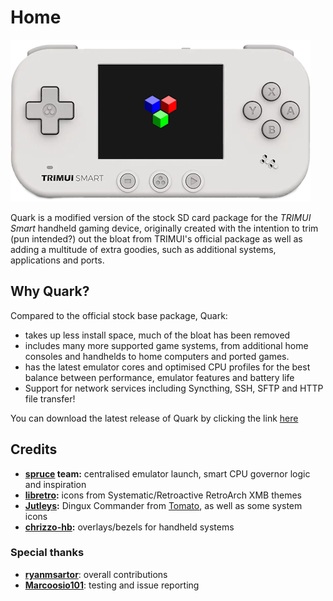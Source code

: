 # Home

![A white TRIMUI Smart with the Quark default boot logo](assets/img/trimui_smart_quark.png)

Quark is a modified version of the stock SD card package for the *TRIMUI Smart* handheld gaming device, originally created with the intention to trim (pun intended?) out the bloat from TRIMUI's official package as well as adding a multitude of extra goodies, such as additional systems, applications and ports.

## Why Quark?

Compared to the official stock base package, Quark:

* takes up less install space, much of the bloat has been removed
* includes many more supported game systems, from additional home consoles and handhelds to home computers and ported games.
* has the latest emulator cores and optimised CPU profiles for the best balance between performance, emulator features and battery life
* Support for network services including Syncthing, SSH, SFTP and HTTP file transfer!

You can download the latest release of Quark by clicking the link [here](https://github.com/cobaltgit/Quark/releases/latest)

## Credits

* **[spruce](https://github.com/spruceUI) team:** centralised emulator launch, smart CPU governor logic and inspiration
* **[libretro](https://www.retroarch.com/):** icons from Systematic/Retroactive RetroArch XMB themes
* **[Jutleys](https://github.com/Jutleys):** Dingux Commander from [Tomato](https://github.com/Jutleys/Trimui-Smart-Tomato), as well as some system icons
* **[chrizzo-hb](https://github.com/chrizzo-hb/knulli-bezels):** overlays/bezels for handheld systems

### Special thanks

* **[ryanmsartor](https://github.com/ryanmsartor)**: overall contributions
* **[Marcoosio101](https://github.com/Marcoosio101)**: testing and issue reporting